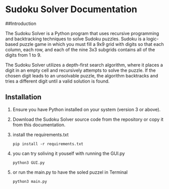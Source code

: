 
# Sudoku Solver Documentation


##Introduction

The Sudoku Solver is a Python program that uses recursive programming and backtracking techniques to solve Sudoku puzzles. Sudoku is a logic-based puzzle game in which you must fill a 9x9 grid with digits so that each column, each row, and each of the nine 3x3 subgrids contains all of the digits from 1 to 9.

The Sudoku Solver utilizes a depth-first search algorithm, where it places a digit in an empty cell and recursively attempts to solve the puzzle. If the chosen digit leads to an unsolvable puzzle, the algorithm backtracks and tries a different digit until a valid solution is found.

## Installation


1) Ensure you have Python installed on your system (version 3 or above).

2) Download the Sudoku Solver source code from the repository or copy it from this documentation.

3) install the requirements.txt

       pip install -r requirements.txt
      
4) you can try soliving it youself with running the GUI.py

       python3 GUI.py
       
5) or run the main.py to have the soled puzzel in Terminal
      
       python3 main.py
       
